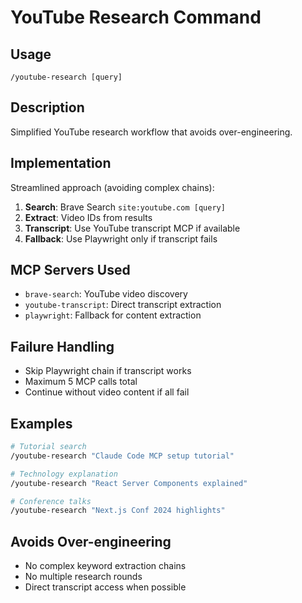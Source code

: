 # YouTube Research Command

## Usage
```
/youtube-research [query]
```

## Description
Simplified YouTube research workflow that avoids over-engineering.

## Implementation
Streamlined approach (avoiding complex chains):
1. **Search**: Brave Search `site:youtube.com [query]`
2. **Extract**: Video IDs from results
3. **Transcript**: Use YouTube transcript MCP if available
4. **Fallback**: Use Playwright only if transcript fails

## MCP Servers Used
- `brave-search`: YouTube video discovery
- `youtube-transcript`: Direct transcript extraction
- `playwright`: Fallback for content extraction

## Failure Handling
- Skip Playwright chain if transcript works
- Maximum 5 MCP calls total
- Continue without video content if all fail

## Examples
```bash
# Tutorial search
/youtube-research "Claude Code MCP setup tutorial"

# Technology explanation
/youtube-research "React Server Components explained"

# Conference talks
/youtube-research "Next.js Conf 2024 highlights"
```

## Avoids Over-engineering
- No complex keyword extraction chains
- No multiple research rounds
- Direct transcript access when possible